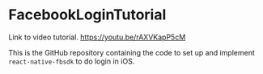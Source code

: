 # FacebookLoginTutorial

Link to video tutorial.
https://youtu.be/rAXVKapP5cM

This is the GitHub repository containing the code to set up and implement `react-native-fbsdk` to do login in iOS.
